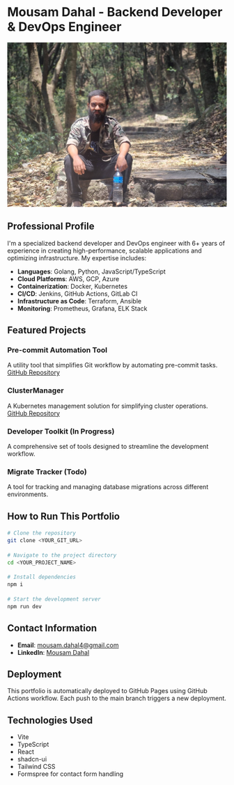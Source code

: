 
# Mousam Dahal - Backend Developer & DevOps Engineer

![Mousam Dahal](./public/lovable-uploads/4a2511a2-3133-4569-a166-f620d864fae6.png)

## Professional Profile

I'm a specialized backend developer and DevOps engineer with 6+ years of experience in creating high-performance, scalable applications and optimizing infrastructure. My expertise includes:

- **Languages**: Golang, Python, JavaScript/TypeScript
- **Cloud Platforms**: AWS, GCP, Azure
- **Containerization**: Docker, Kubernetes
- **CI/CD**: Jenkins, GitHub Actions, GitLab CI
- **Infrastructure as Code**: Terraform, Ansible
- **Monitoring**: Prometheus, Grafana, ELK Stack

## Featured Projects

### Pre-commit Automation Tool
A utility tool that simplifies Git workflow by automating pre-commit tasks.
[GitHub Repository](https://github.com/leodahal4/precommit-util)

### ClusterManager
A Kubernetes management solution for simplifying cluster operations.
[GitHub Repository](https://github.com/leodahal4/ClusterManager)

### Developer Toolkit (In Progress)
A comprehensive set of tools designed to streamline the development workflow.

### Migrate Tracker (Todo)
A tool for tracking and managing database migrations across different environments.

## How to Run This Portfolio

```sh
# Clone the repository
git clone <YOUR_GIT_URL>

# Navigate to the project directory
cd <YOUR_PROJECT_NAME>

# Install dependencies
npm i

# Start the development server
npm run dev
```

## Contact Information

- **Email**: mousam.dahal4@gmail.com
- **LinkedIn**: [Mousam Dahal](https://www.linkedin.com/in/mousam-dahal-19a770167/)

## Deployment

This portfolio is automatically deployed to GitHub Pages using GitHub Actions workflow. Each push to the main branch triggers a new deployment.

## Technologies Used

- Vite
- TypeScript
- React
- shadcn-ui
- Tailwind CSS
- Formspree for contact form handling
